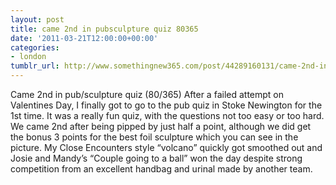 ```yaml
---
layout: post
title: came 2nd in pubsculpture quiz 80365
date: '2011-03-21T12:00:00+00:00'
categories:
- london
tumblr_url: http://www.somethingnew365.com/post/44289160131/came-2nd-in-pubsculpture-quiz-80365
---
```

Came 2nd in pub/sculpture quiz (80/365)
After a failed attempt on Valentines Day, I finally got to go to the pub quiz in Stoke Newington for the 1st time.
It was a really fun quiz, with the questions not too easy or too hard. We came 2nd after being pipped by just half a point, although we did get the bonus 3 points for the best foil sculpture which you can see in the picture.
My Close Encounters style “volcano” quickly got smoothed out and Josie and Mandy’s “Couple going to a ball” won the day despite strong competition from an excellent handbag and urinal made by another team.
